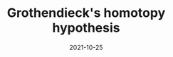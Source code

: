 ---
title: "Grothendieck's homotopy hypothesis"
event: "Fall 2021 seminar of the Topology Group at Universitat de Barcelona"
location: "Barcelona, Spain"
date: 2021-10-25
language: en
---